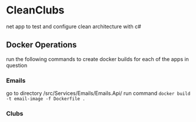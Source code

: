 # CleanClubs

net app to test and configure clean architecture with c#

## Docker Operations

run the following commands to create docker builds for each of the apps in question

### Emails

go to directory /src/Services/Emails/Emails.Api/
run command `docker build -t email-image -f Dockerfile .`

### Clubs
